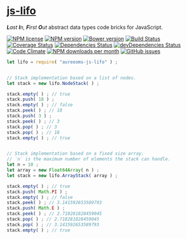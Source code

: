 [js-lifo](http://aureooms.github.io/js-lifo)
==

_**L**ast **I**n, **F**irst **O**ut_ abstract data types code bricks for JavaScript.

[![NPM license](http://img.shields.io/npm/l/aureooms-js-lifo.svg?style=flat)](https://raw.githubusercontent.com/aureooms/js-lifo/master/LICENSE)
[![NPM version](http://img.shields.io/npm/v/aureooms-js-lifo.svg?style=flat)](https://www.npmjs.org/package/aureooms-js-lifo)
[![Bower version](http://img.shields.io/bower/v/aureooms-js-lifo.svg?style=flat)](http://bower.io/search/?q=aureooms-js-lifo)
[![Build Status](http://img.shields.io/travis/aureooms/js-lifo.svg?style=flat)](https://travis-ci.org/aureooms/js-lifo)
[![Coverage Status](http://img.shields.io/coveralls/aureooms/js-lifo.svg?style=flat)](https://coveralls.io/r/aureooms/js-lifo)
[![Dependencies Status](http://img.shields.io/david/aureooms/js-lifo.svg?style=flat)](https://david-dm.org/aureooms/js-lifo#info=dependencies)
[![devDependencies Status](http://img.shields.io/david/dev/aureooms/js-lifo.svg?style=flat)](https://david-dm.org/aureooms/js-lifo#info=devDependencies)
[![Code Climate](http://img.shields.io/codeclimate/github/aureooms/js-lifo.svg?style=flat)](https://codeclimate.com/github/aureooms/js-lifo)
[![NPM downloads per month](http://img.shields.io/npm/dm/aureooms-js-lifo.svg?style=flat)](https://www.npmjs.org/package/aureooms-js-lifo)
[![GitHub issues](http://img.shields.io/github/issues/aureooms/js-lifo.svg?style=flat)](https://github.com/aureooms/js-lifo/issues)


```js
let lifo = require( "aureooms-js-lifo" ) ;
```

```js

// Stack implementation based on a list of nodes.
let stack = new lifo.NodeStack( ) ;

stack.empty( ) ; // true
stack.push( 18 ) ;
stack.empty( ) ; // false
stack.peek( ) ; // 18
stack.push( 3 ) ;
stack.peek( ) ; // 3
stack.pop( ) ; // 3
stack.pop( ) ; // 18
stack.empty( ) ; // true

```

```js

// Stack implementation based on a fixed size array.
// `n` is the maximum number of elements the stack can handle.
let n = 10 ;
let array = new Float64Array( n ) ;
let stack = new lifo.ArrayStack( array ) ;

stack.empty( ) ; // true
stack.push( Math.PI ) ;
stack.empty( ) ; // false
stack.peek( ) ; // 3.141592653589793
stack.push( Math.E ) ;
stack.peek( ) ; // 2.718281828459045
stack.pop( ) ; // 2.718281828459045
stack.pop( ) ; // 3.141592653589793
stack.empty( ) ; // true

```
